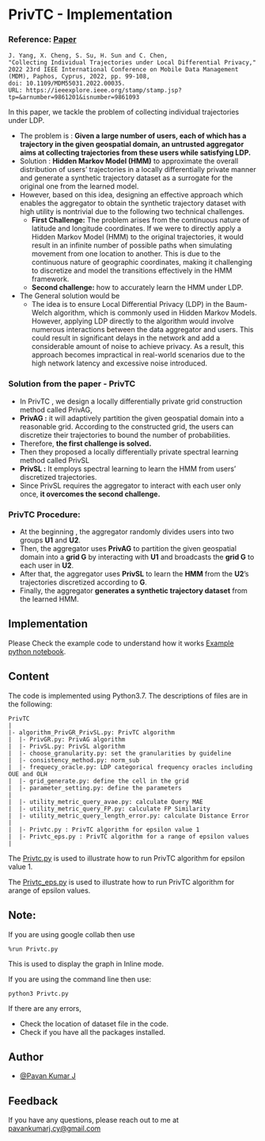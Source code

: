 
# PrivTC - Implementation

### Reference: [Paper](https://github.com/Lonelypheonix/PrivTC-Implementation/blob/main/Paper/Collecting_Individual_Trajectories_under_Local_Differential_Privacy.pdf)

```
J. Yang, X. Cheng, S. Su, H. Sun and C. Chen, 
"Collecting Individual Trajectories under Local Differential Privacy,"
2022 23rd IEEE International Conference on Mobile Data Management (MDM), Paphos, Cyprus, 2022, pp. 99-108, 
doi: 10.1109/MDM55031.2022.00035.
URL: https://ieeexplore.ieee.org/stamp/stamp.jsp?tp=&arnumber=9861201&isnumber=9861093
```

In this paper, we tackle the problem of collecting individual trajectories under LDP.

- The problem is :  **Given a large number of users, each of which has a trajectory in the given geospatial domain, an untrusted aggregator aims at collecting trajectories from these users while satisfying LDP.**
- Solution :  **Hidden Markov Model (HMM)**  to approximate the overall distribution of users’ trajectories in a locally differentially private manner and generate a synthetic trajectory dataset as a surrogate for the original one from the learned model.
- However, based on this idea, designing an effective approach which enables the aggregator to obtain the synthetic trajectory dataset with high utility is nontrivial due to the following two technical challenges.
    - **First Challenge:**    The problem arises from the continuous nature of latitude and longitude coordinates. If we were to directly apply a Hidden Markov Model (HMM) to the original trajectories, it would result in an infinite number of possible paths when simulating movement from one location to another. This is due to the continuous nature of geographic coordinates, making it challenging to discretize and model the transitions effectively in the HMM framework.
    - **Second challenge:** how to accurately learn the HMM under LDP.
- The General solution would be
    - The idea is to ensure Local Differential Privacy (LDP) in the Baum-Welch algorithm, which is commonly used in Hidden Markov Models. However, applying LDP directly to the algorithm would involve numerous interactions between the data aggregator and users. This could result in significant delays in the network and add a considerable amount of noise to achieve privacy. As a result, this approach becomes impractical in real-world scenarios due to the high network latency and excessive noise introduced.


### Solution from the paper - PrivTC

- In PrivTC , we design a locally differentially private grid construction method called PrivAG,
- **PrivAG :** it will adaptively partition the given geospatial domain into a reasonable grid. According to the constructed grid, the users can discretize their trajectories to bound the number of probabilities.
- Therefore, **the first challenge is solved.**
- Then they proposed a locally differentially private spectral learning method called PrivSL
- **PrivSL :** It employs spectral learning to learn the HMM from users’ discretized trajectories.
- Since PrivSL requires the aggregator to interact with each user only once, **it overcomes the second challenge.**


### PrivTC Procedure:

- At the beginning , the aggregator randomly divides users into two groups **U1** and **U2**.
- Then, the aggregator uses **PrivAG** to partition the given geospatial domain into a **grid G** by interacting with **U1** and broadcasts the **grid G** to each user in **U2**.
- After that, the aggregator uses **PrivSL** to learn the **HMM** from the **U2**’s trajectories discretized according to **G**.
- Finally, the aggregator **generates a synthetic trajectory dataset** from the learned HMM.


## Implementation

Please Check the example code to understand how it works [Example python notebook](https://github.com/Lonelypheonix/PrivTC-Implementation/blob/main/Privtc_Reproduction%20.ipynb). 

## Content
The code is implemented using Python3.7. The descriptions of files are in the following:

```
PrivTC 
|
|- algorithm_PrivGR_PrivSL.py: PrivTC algorithm
|  |- PrivGR.py: PrivAG algorithm
|  |- PrivSL.py: PrivSL algorithm
|  |- choose_granularity.py: set the granularities by guideline
|  |- consistency_method.py: norm_sub
|  |- frequecy_oracle.py: LDP categorical frequency oracles including OUE and OLH
|  |- grid_generate.py: define the cell in the grid
|  |- parameter_setting.py: define the parameters
|
|  |- utility_metric_query_avae.py: calculate Query MAE
|  |- utility_metric_query_FP.py: calculate FP Similarity
|  |- utility_metric_query_length_error.py: calculate Distance Error
|  
|  |- Privtc.py : PrivTC algorithm for epsilon value 1
|  |- Privtc_eps.py : PrivTC algorithm for a range of epsilon values 
|  

```

The [Privtc.py](https://github.com/Lonelypheonix/PrivTC-Implementation/blob/main/Code/Privtc.py) is used to illustrate how to run PrivTC algorithm for epsilon value 1.

The [Privtc_eps.py](https://github.com/Lonelypheonix/PrivTC-Implementation/blob/main/Code/Privtc_eps.py) is used to illustrate how to run PrivTC algorithm for arange of epsilon values.

## Note:
If you are using google collab then use 
```
%run Privtc.py
```
This is used to display the graph in Inline mode.

If you are using the command line then use:

```
python3 Privtc.py
```
If there are any errors, 
- Check the location of dataset file in the code.
- Check if you have all the packages installed.



## Author

- [@Pavan Kumar J](https://github.com/Lonelypheonix)


## Feedback

If you have any questions, please reach out to me at pavankumarj.cy@gmail.com

